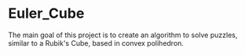 # Euler_Cube
The main goal of this project is to create an algorithm to solve puzzles, similar to a Rubik's Cube, based in convex polihedron. 
